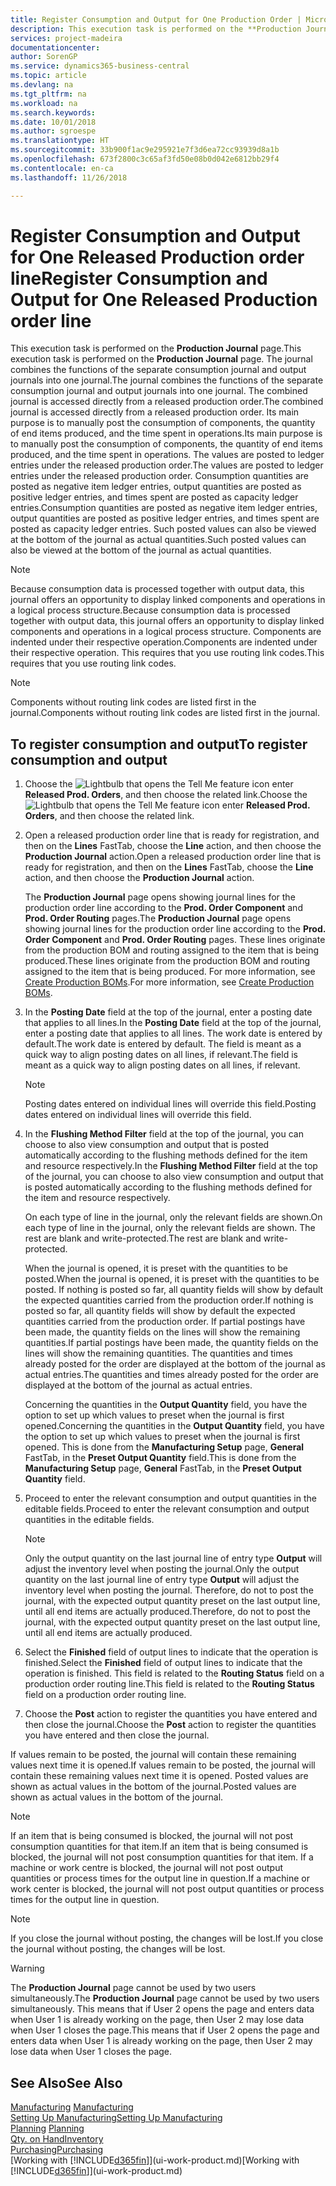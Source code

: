 ```yaml
---
title: Register Consumption and Output for One Production Order | Microsoft Docs
description: This execution task is performed on the **Production Journal** page. The journal combines the functions of the separate consumption journal and output journals into one journal. The combined journal is accessed directly from a released production order. Its main purpose is to manually post the consumption of components, the quantity of end items produced, and the time spent in operations.
services: project-madeira
documentationcenter: 
author: SorenGP
ms.service: dynamics365-business-central
ms.topic: article
ms.devlang: na
ms.tgt_pltfrm: na
ms.workload: na
ms.search.keywords: 
ms.date: 10/01/2018
ms.author: sgroespe
ms.translationtype: HT
ms.sourcegitcommit: 33b900f1ac9e295921e7f3d6ea72cc93939d8a1b
ms.openlocfilehash: 673f2800c3c65af3fd50e08b0d042e6812bb29f4
ms.contentlocale: en-ca
ms.lasthandoff: 11/26/2018

---
```

# <a name="register-consumption-and-output-for-one-released-production-order-line"></a><span data-ttu-id="70bee-106">Register Consumption and Output for One Released Production order line</span><span class="sxs-lookup"><span data-stu-id="70bee-106">Register Consumption and Output for One Released Production order line</span></span>
<span data-ttu-id="70bee-107">This execution task is performed on the **Production Journal** page.</span><span class="sxs-lookup"><span data-stu-id="70bee-107">This execution task is performed on the **Production Journal** page.</span></span> <span data-ttu-id="70bee-108">The journal combines the functions of the separate consumption journal and output journals into one journal.</span><span class="sxs-lookup"><span data-stu-id="70bee-108">The journal combines the functions of the separate consumption journal and output journals into one journal.</span></span> <span data-ttu-id="70bee-109">The combined journal is accessed directly from a released production order.</span><span class="sxs-lookup"><span data-stu-id="70bee-109">The combined journal is accessed directly from a released production order.</span></span> <span data-ttu-id="70bee-110">Its main purpose is to manually post the consumption of components, the quantity of end items produced, and the time spent in operations.</span><span class="sxs-lookup"><span data-stu-id="70bee-110">Its main purpose is to manually post the consumption of components, the quantity of end items produced, and the time spent in operations.</span></span> <span data-ttu-id="70bee-111">The values are posted to ledger entries under the released production order.</span><span class="sxs-lookup"><span data-stu-id="70bee-111">The values are posted to ledger entries under the released production order.</span></span> <span data-ttu-id="70bee-112">Consumption quantities are posted as negative item ledger entries, output quantities are posted as positive ledger entries, and times spent are posted as capacity ledger entries.</span><span class="sxs-lookup"><span data-stu-id="70bee-112">Consumption quantities are posted as negative item ledger entries, output quantities are posted as positive ledger entries, and times spent are posted as capacity ledger entries.</span></span> <span data-ttu-id="70bee-113">Such posted values can also be viewed at the bottom of the journal as actual quantities.</span><span class="sxs-lookup"><span data-stu-id="70bee-113">Such posted values can also be viewed at the bottom of the journal as actual quantities.</span></span>  

> [!NOTE]  
>  <span data-ttu-id="70bee-114">Because consumption data is processed together with output data, this journal offers an opportunity to display linked components and operations in a logical process structure.</span><span class="sxs-lookup"><span data-stu-id="70bee-114">Because consumption data is processed together with output data, this journal offers an opportunity to display linked components and operations in a logical process structure.</span></span> <span data-ttu-id="70bee-115">Components are indented under their respective operation.</span><span class="sxs-lookup"><span data-stu-id="70bee-115">Components are indented under their respective operation.</span></span> <span data-ttu-id="70bee-116">This requires that you use routing link codes.</span><span class="sxs-lookup"><span data-stu-id="70bee-116">This requires that you use routing link codes.</span></span>  

> [!NOTE]  
>  <span data-ttu-id="70bee-117">Components without routing link codes are listed first in the journal.</span><span class="sxs-lookup"><span data-stu-id="70bee-117">Components without routing link codes are listed first in the journal.</span></span>  

## <a name="to-register-consumption-and-output"></a><span data-ttu-id="70bee-118">To register consumption and output</span><span class="sxs-lookup"><span data-stu-id="70bee-118">To register consumption and output</span></span>  
1.  <span data-ttu-id="70bee-119">Choose the ![Lightbulb that opens the Tell Me feature](media/ui-search/search_small.png "Tell me what you want to do") icon enter **Released Prod. Orders**, and then choose the related link.</span><span class="sxs-lookup"><span data-stu-id="70bee-119">Choose the ![Lightbulb that opens the Tell Me feature](media/ui-search/search_small.png "Tell me what you want to do") icon enter **Released Prod. Orders**, and then choose the related link.</span></span>  
2.  <span data-ttu-id="70bee-120">Open a released production order line that is ready for registration, and then on the **Lines** FastTab, choose the **Line** action, and then choose the **Production Journal** action.</span><span class="sxs-lookup"><span data-stu-id="70bee-120">Open a released production order line that is ready for registration, and then on the **Lines** FastTab, choose the **Line** action, and then choose the **Production Journal** action.</span></span>  

    <span data-ttu-id="70bee-121">The **Production Journal** page opens showing journal lines for the production order line according to the **Prod. Order Component** and **Prod. Order Routing** pages.</span><span class="sxs-lookup"><span data-stu-id="70bee-121">The **Production Journal** page opens showing journal lines for the production order line according to the **Prod. Order Component** and **Prod. Order Routing** pages.</span></span> <span data-ttu-id="70bee-122">These lines originate from the production BOM and routing assigned to the item that is being produced.</span><span class="sxs-lookup"><span data-stu-id="70bee-122">These lines originate from the production BOM and routing assigned to the item that is being produced.</span></span> <span data-ttu-id="70bee-123">For more information, see [Create Production BOMs](production-how-to-create-routings.md).</span><span class="sxs-lookup"><span data-stu-id="70bee-123">For more information, see [Create Production BOMs](production-how-to-create-routings.md).</span></span>  

3.  <span data-ttu-id="70bee-124">In the **Posting Date** field at the top of the journal, enter a posting date that applies to all lines.</span><span class="sxs-lookup"><span data-stu-id="70bee-124">In the **Posting Date** field at the top of the journal, enter a posting date that applies to all lines.</span></span> <span data-ttu-id="70bee-125">The work date is entered by default.</span><span class="sxs-lookup"><span data-stu-id="70bee-125">The work date is entered by default.</span></span> <span data-ttu-id="70bee-126">The field is meant as a quick way to align posting dates on all lines, if relevant.</span><span class="sxs-lookup"><span data-stu-id="70bee-126">The field is meant as a quick way to align posting dates on all lines, if relevant.</span></span>  

    > [!NOTE]  
    >  <span data-ttu-id="70bee-127">Posting dates entered on individual lines will override this field.</span><span class="sxs-lookup"><span data-stu-id="70bee-127">Posting dates entered on individual lines will override this field.</span></span>  

4.  <span data-ttu-id="70bee-128">In the **Flushing Method Filter** field at the top of the journal, you can choose to also view consumption and output that is posted automatically according to the flushing methods defined for the item and resource respectively.</span><span class="sxs-lookup"><span data-stu-id="70bee-128">In the **Flushing Method Filter** field at the top of the journal, you can choose to also view consumption and output that is posted automatically according to the flushing methods defined for the item and resource respectively.</span></span>  

    <span data-ttu-id="70bee-129">On each type of line in the journal, only the relevant fields are shown.</span><span class="sxs-lookup"><span data-stu-id="70bee-129">On each type of line in the journal, only the relevant fields are shown.</span></span> <span data-ttu-id="70bee-130">The rest are blank and write-protected.</span><span class="sxs-lookup"><span data-stu-id="70bee-130">The rest are blank and write-protected.</span></span>  

    <span data-ttu-id="70bee-131">When the journal is opened, it is preset with the quantities to be posted.</span><span class="sxs-lookup"><span data-stu-id="70bee-131">When the journal is opened, it is preset with the quantities to be posted.</span></span> <span data-ttu-id="70bee-132">If nothing is posted so far, all quantity fields will show by default the expected quantities carried from the production order.</span><span class="sxs-lookup"><span data-stu-id="70bee-132">If nothing is posted so far, all quantity fields will show by default the expected quantities carried from the production order.</span></span> <span data-ttu-id="70bee-133">If partial postings have been made, the quantity fields on the lines will show the remaining quantities.</span><span class="sxs-lookup"><span data-stu-id="70bee-133">If partial postings have been made, the quantity fields on the lines will show the remaining quantities.</span></span> <span data-ttu-id="70bee-134">The quantities and times already posted for the order are displayed at the bottom of the journal as actual entries.</span><span class="sxs-lookup"><span data-stu-id="70bee-134">The quantities and times already posted for the order are displayed at the bottom of the journal as actual entries.</span></span>  

    <span data-ttu-id="70bee-135">Concerning the quantities in the **Output Quantity** field, you have the option to set up which values to preset when the journal is first opened.</span><span class="sxs-lookup"><span data-stu-id="70bee-135">Concerning the quantities in the **Output Quantity** field, you have the option to set up which values to preset when the journal is first opened.</span></span> <span data-ttu-id="70bee-136">This is done from the **Manufacturing Setup** page, **General** FastTab, in the **Preset Output Quantity** field.</span><span class="sxs-lookup"><span data-stu-id="70bee-136">This is done from the **Manufacturing Setup** page, **General** FastTab, in the **Preset Output Quantity** field.</span></span>

5.  <span data-ttu-id="70bee-137">Proceed to enter the relevant consumption and output quantities in the editable fields.</span><span class="sxs-lookup"><span data-stu-id="70bee-137">Proceed to enter the relevant consumption and output quantities in the editable fields.</span></span>  

    > [!NOTE]  
    >  <span data-ttu-id="70bee-138">Only the output quantity on the last journal line of entry type **Output** will adjust the inventory level when posting the journal.</span><span class="sxs-lookup"><span data-stu-id="70bee-138">Only the output quantity on the last journal line of entry type **Output** will adjust the inventory level when posting the journal.</span></span> <span data-ttu-id="70bee-139">Therefore, do not to post the journal, with the expected output quantity preset on the last output line, until all end items are actually produced.</span><span class="sxs-lookup"><span data-stu-id="70bee-139">Therefore, do not to post the journal, with the expected output quantity preset on the last output line, until all end items are actually produced.</span></span>  

6.  <span data-ttu-id="70bee-140">Select the **Finished** field of output lines to indicate that the operation is finished.</span><span class="sxs-lookup"><span data-stu-id="70bee-140">Select the **Finished** field of output lines to indicate that the operation is finished.</span></span> <span data-ttu-id="70bee-141">This field is related to the **Routing Status** field on a production order routing line.</span><span class="sxs-lookup"><span data-stu-id="70bee-141">This field is related to the **Routing Status** field on a production order routing line.</span></span>  
7.  <span data-ttu-id="70bee-142">Choose the **Post** action to register the quantities you have entered and then close the journal.</span><span class="sxs-lookup"><span data-stu-id="70bee-142">Choose the **Post** action to register the quantities you have entered and then close the journal.</span></span>  

<span data-ttu-id="70bee-143">If values remain to be posted, the journal will contain these remaining values next time it is opened.</span><span class="sxs-lookup"><span data-stu-id="70bee-143">If values remain to be posted, the journal will contain these remaining values next time it is opened.</span></span> <span data-ttu-id="70bee-144">Posted values are shown as actual values in the bottom of the journal.</span><span class="sxs-lookup"><span data-stu-id="70bee-144">Posted values are shown as actual values in the bottom of the journal.</span></span>  

> [!NOTE]  
>  <span data-ttu-id="70bee-145"> If an item that is being consumed is blocked, the journal will not post consumption quantities for that item.</span><span class="sxs-lookup"><span data-stu-id="70bee-145">If an item that is being consumed is blocked, the journal will not post consumption quantities for that item.</span></span> <span data-ttu-id="70bee-146">If a machine or work centre is blocked, the journal will not post output quantities or process times for the output line in question.</span><span class="sxs-lookup"><span data-stu-id="70bee-146">If a machine or work center is blocked, the journal will not post output quantities or process times for the output line in question.</span></span>  

> [!NOTE]  
>  <span data-ttu-id="70bee-147">If you close the journal without posting, the changes will be lost.</span><span class="sxs-lookup"><span data-stu-id="70bee-147">If you close the journal without posting, the changes will be lost.</span></span>  

> [!WARNING]  
>  <span data-ttu-id="70bee-148">The **Production Journal** page cannot be used by two users simultaneously.</span><span class="sxs-lookup"><span data-stu-id="70bee-148">The **Production Journal** page cannot be used by two users simultaneously.</span></span> <span data-ttu-id="70bee-149">This means that if User 2 opens the page and enters data when User 1 is already working on the page, then User 2 may lose data when User 1 closes the page.</span><span class="sxs-lookup"><span data-stu-id="70bee-149">This means that if User 2 opens the page and enters data when User 1 is already working on the page, then User 2 may lose data when User 1 closes the page.</span></span>  

## <a name="see-also"></a><span data-ttu-id="70bee-150">See Also</span><span class="sxs-lookup"><span data-stu-id="70bee-150">See Also</span></span>  
<span data-ttu-id="70bee-151">[Manufacturing](production-manage-manufacturing.md)  </span><span class="sxs-lookup"><span data-stu-id="70bee-151">[Manufacturing](production-manage-manufacturing.md)  </span></span>  
[<span data-ttu-id="70bee-152">Setting Up Manufacturing</span><span class="sxs-lookup"><span data-stu-id="70bee-152">Setting Up Manufacturing</span></span>](production-configure-production-processes.md)  
<span data-ttu-id="70bee-153">[Planning](production-planning.md)    </span><span class="sxs-lookup"><span data-stu-id="70bee-153">[Planning](production-planning.md)    </span></span>  
[<span data-ttu-id="70bee-154">Qty. on Hand</span><span class="sxs-lookup"><span data-stu-id="70bee-154">Inventory</span></span>](inventory-manage-inventory.md)  
[<span data-ttu-id="70bee-155">Purchasing</span><span class="sxs-lookup"><span data-stu-id="70bee-155">Purchasing</span></span>](purchasing-manage-purchasing.md)  
<span data-ttu-id="70bee-156">[Working with [!INCLUDE[d365fin](includes/d365fin_md.md)]](ui-work-product.md)</span><span class="sxs-lookup"><span data-stu-id="70bee-156">[Working with [!INCLUDE[d365fin](includes/d365fin_md.md)]](ui-work-product.md)</span></span>

